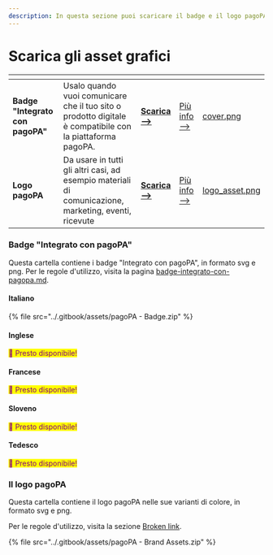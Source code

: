 ```yaml
---
description: In questa sezione puoi scaricare il badge e il logo pagoPA.
---
```


# Scarica gli asset grafici

<table data-card-size="large" data-view="cards"><thead><tr><th></th><th></th><th></th><th></th><th data-hidden data-card-cover data-type="files"></th></tr></thead><tbody><tr><td><strong>Badge "Integrato con pagoPA"</strong></td><td>Usalo quando vuoi comunicare che il tuo sito o prodotto digitale è compatibile con la piattaforma pagoPA.</td><td><a href="scarica-gli-asset-grafici.md#badge-integrato-con-pagopa"><strong>Scarica --></strong></a></td><td><a href="../casi-duso/enti-partner-e-intermediari-tecnologici/badge-integrato-con-pagopa.md">Più info --></a></td><td><a href="../.gitbook/assets/cover.png">cover.png</a></td></tr><tr><td><strong>Logo pagoPA</strong></td><td>Da usare in tutti gli altri casi, ad esempio materiali di comunicazione, marketing, eventi, ricevute</td><td><a href="scarica-gli-asset-grafici.md#il-logo-pagopa"><strong>Scarica --></strong></a></td><td><a href="broken-reference">Più info --></a></td><td><a href="../.gitbook/assets/logo_asset.png">logo_asset.png</a></td></tr></tbody></table>

### Badge "Integrato con pagoPA"

Questa cartella contiene i badge "Integrato con pagoPA", in formato svg e png. Per le regole d'utilizzo, visita la pagina [badge-integrato-con-pagopa.md](../casi-duso/enti-partner-e-intermediari-tecnologici/badge-integrato-con-pagopa.md "mention").

#### Italiano

{% file src="../.gitbook/assets/pagoPA - Badge.zip" %}

#### Inglese

<mark style="color:purple;">🚧 Presto disponibile!</mark>

#### Francese

<mark style="color:purple;">🚧 Presto disponibile!</mark>

#### Sloveno

<mark style="color:purple;">🚧 Presto disponibile!</mark>

#### Tedesco

<mark style="color:purple;">🚧 Presto disponibile!</mark>

### Il logo pagoPA

Questa cartella contiene il logo pagoPA nelle sue varianti di colore, in formato svg e png.

Per le regole d'utilizzo, visita la sezione [Broken link](broken-reference "mention").

{% file src="../.gitbook/assets/pagoPA - Brand Assets.zip" %}
